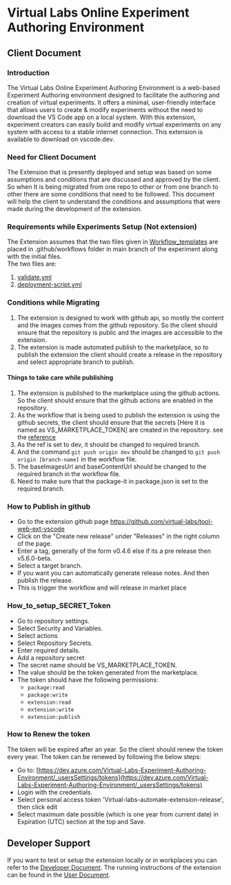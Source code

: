 # Virtual Labs Online Experiment Authoring Environment

## Client Document

### Introduction

The Virtual Labs Online Experiment Authoring Environment is a web-based Experiment Authoring environment designed to facilitate the authoring and creation of virtual experiments. It offers a minimal, user-friendly interface that allows users to create & modify experiments without the need to download the VS Code app on a local system. With this extension, experiment creators can easily build and modify virtual experiments on any system with access to a stable internet connection. This extension is available to download on vscode.dev.

### Need for Client Document

The Extension that is presently deployed and setup was based on some assumptions and conditions that are discussed and approved by the client. So when It is being migrated from one repo to other or from one branch to other there are some conditions that need to be followed. This document will help the client to understand the conditions and assumptions that were made during the development of the extension.

### Requirements while Experiments Setup (Not extension)

The Extension assumes that the two files given in [Workflow_templates](../workflow_templates/) are placed in .github/workflows folder in main branch of the experiment along with the initial files.    
The two files are:
1. [validate.yml](../workflow_templates/validate.yml)
2. [deployment-script.yml](../workflow_templates/deployment-script.yml)

### Conditions while Migrating

1. The extension is designed to work with github api, so mostly the content and the images comes from the github repository. So the client should ensure that the repository is public and the images are accessible to the extension.
2. The extension is made automated publish to the marketplace, so to publish the extension the client should create a release in the repository and select appropriate branch to publish.

#### Things to take care while publishing

1. The extension is published to the marketplace using the github actions. So the client should ensure that the github actions are enabled in the repository.
2. As the workflow that is being used to publish the extension is using the github secrets, the client should ensure that the secrets [Here it is named as VS_MARKETPLACE_TOKEN] are created in the repository. see the [reference](#How_to_setup_SECRET_Token)
3. As the ref is set to dev, it should be changed to required branch.
4. And the command `git push origin dev` should be changed to `git push origin [branch-name]` in the workflow file. 
5. The baseImagesUrl and baseContentUrl should be changed to the required branch in the workflow file.
6. Need to make sure that the package-it in package.json is set to the required branch.

### How to Publish in github

- Go to the extension github page https://github.com/virtual-labs/tool-web-ext-vscode       
- Click on the "Create new release" under "Releases" in the right column of the page.       
- Enter a tag, generally of the form v0.4.6 else if its a pre release then v5.6.0-beta.     
- Select a target branch.       
- If you want you can automatically generate release notes.
And then publish the release.       
- This is trigger the workflow and will release in market place

### How_to_setup_SECRET_Token

- Go to repository settings.
- Select Security and Variables.
- Select actions
- Select Repository Secrets.
- Enter required details.
- Add a repository secret
- The secret name should be VS_MARKETPLACE_TOKEN.
- The value should be the token generated from the marketplace.
- The token should have the following permissions:
  - `package:read`
  - `package:write`
  - `extension:read`
  - `extension:write`
  - `extension:publish`

### How to Renew the token

The token will be expired after an year. So the client should renew the token every year. The token can be renewed by following the below steps:

- Go to: [https://dev.azure.com/Virtual-Labs-Experiment-Authoring-Environment/_usersSettings/tokens](https://dev.azure.com/Virtual-Labs-Experiment-Authoring-Environment/_usersSettings/tokens)
- Login with the credentials.
- Select personal access token 'Virtual-labs-automate-extension-release', then click edit
- Select maximum date possible (which is one year from current date) in Expiration (UTC) section at the top and Save.

## Developer Support
If you want to test or setup the extension locally or in workplaces you can refer to the [Developer Document](./DEVELOPER_README.md).
The running instructions of the extension can be found in the [User Document](./USER_README.md).